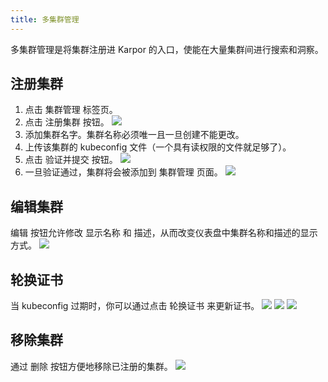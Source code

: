 ```yaml
---
title: 多集群管理
---
```

多集群管理是将集群注册进 Karpor 的入口，使能在大量集群间进行搜索和洞察。

## 注册集群

1. 点击 <kbd>集群管理</kbd> 标签页。
2. 点击 <kbd>注册集群</kbd> 按钮。
   ![](/karpor/assets/cluster-mng/cluster-mng-empty.png)
3. 添加集群名字。集群名称必须唯一且一旦创建不能更改。
4. 上传该集群的 kubeconfig 文件（一个具有读权限的文件就足够了）。
5. 点击 <kbd>验证并提交</kbd> 按钮。
   ![](/karpor/assets/cluster-mng/cluster-mng-register-new-cluster.png)
6. 一旦验证通过，集群将会被添加到 <kbd>集群管理</kbd> 页面。
   ![](/karpor/assets/cluster-mng/cluster-mng-register-success.png)

## 编辑集群

<kbd>编辑</kbd> 按钮允许修改 <kbd>显示名称</kbd> 和 <kbd>描述</kbd>，从而改变仪表盘中集群名称和描述的显示方式。
![](/karpor/assets/cluster-mng/cluster-mng-edit-cluster.png)

## 轮换证书

当 kubeconfig 过期时，你可以通过点击 <kbd>轮换证书</kbd> 来更新证书。
![](/karpor/assets/cluster-mng/cluster-mng-rotate-cluster-1.png)
![](/karpor/assets/cluster-mng/cluster-mng-rotate-cluster-2.png)
![](/karpor/assets/cluster-mng/cluster-mng-rotate-cluster-3.png)

## 移除集群

通过 <kbd>删除</kbd> 按钮方便地移除已注册的集群。
![](/karpor/assets/cluster-mng/cluster-mng-delete-cluster.png)
